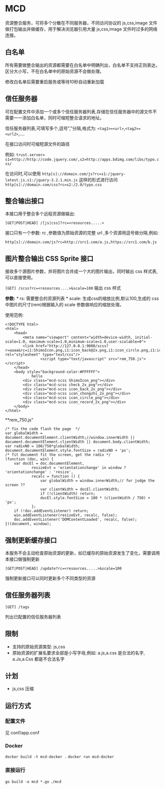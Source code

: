 # MCD


资源整合服务，可将多个分散在不同服务器，不同访问协议的 js,css,image 文件做打包输出并做缓存，用于解决浏览器引用大量 js,css,image 文件时过多的网络连接。


##  白名单

所有需要做整合输出的资源都需要在白名单中明确列出，白名单不支持正则表达，区分大小写，不在白名单中的原始资源不会做处理。

修改白名单后需要重启服务或等待10秒自动重新加载

## 信任服务器

可在配置文件中添加一个或多个信任服务器列表,存储在信任服务器中的源文件不需要一一添加白名单，同时可缩短整合请求的地址。


信任服务器列表,可填写多个,逗号","分隔,格式为: `<tag1>=<url>`,`<tag2>=<url2>`,....

在接口访问时可缩短源文件的路径

例如: `trust.server= s1=http://http://code.jquery.com/,s2=http://apps.bdimg.com/libs/typo.css/`

在访问时,可以使用
`http[s]://domain.com/js?rc=s1:/jquery-latest.js,s1:/jquery-3.2.1.min.js` 这样的形式进行访问
`http[s]://domain.com/css?rc=s2:/2.0/typo.css`


## 整合输出接口

 本接口用于整合多个远程资源做输出:

`[GET|POST|HEAD] /[js|css]?rc=<resources.....>`

接口只有一个参数: rc ,参数值为原始资源的完整 url ,多个资源用逗号做分隔,例如:


`http[s]://domain.com/js?rc=http://src1.com/a.js,https://src1.com/b.js`


## 图片整合输出 CSS Sprite 接口

接收多个源图片参数，并将图片合并成一个大的图片输出，同时输出 css 样式表,可以直接使用。

`[GET] /scss?rc=<resources....>&scale=100`  输出 css 样式

**参数:**
	* rs: 需要整合的资源列表
	* scale: 生成css的缩放比例,默认100,生成的 css 中图片的尺寸(rem)根据输入的 scale 参数做响应的缩放处理。

使用范例:

```
<!DOCTYPE html>
<html>
    <head>
		<meta name="viewport" content="width=device-width, initial-scale=1.0, maximum-scale=1.0,minimum-scale=1.0,user-scalable=0">
        <link href="http://127.0.0.1:9000/scss?r=aaaa&rc=i1:ShimoIcon.png,i1:icon_back@2x.png,i1:icon_circle.png,i1:icon_closed.png,i1:icon_downblack.png,i1:icon_liuliang@2x.png,i1:icon_right.png,i1:icon_select.png,i1:check@2x.png,i1:icon_chongzhi@2x.png,i1:icon_circle2.png,i1:icon_down.png,i1:icon_list.png,i1:icon_record@2x.png,i1:icon_search@2x.png,i1:icon_up.png&scale=60" rel="stylesheet" type="text/css"/>
				<script type="text/javascript" src="rem_750.js"></script>
    </head>
    <body style="background-color:#FFFFFF">
			hello
        <div class="mcd-scss ShimoIcon_png"></div>
        <div class="mcd-scss check_2x_png"></div>
        <div class="mcd-scss icon_back_2x_png"></div>
        <div class="mcd-scss icon_chongzhi_2x_png"></div>
        <div class="mcd-scss icon_circle_png"></div>
        <div class="mcd-scss icon_record_2x_png"></div>
    </body>
</html>
```

**rem_750.js"
```
/* fix the code flash the page  */
var globalWidth = document.documentElement.clientWidth;//window.innerWidth || document.documentElement.clientWidth || document.body.clientWidth;
var radixNO = 100/750*globalWidth;
document.documentElement.style.fontSize = radixNO + 'px';
/* fit document fit the screen, get the radix */
(function (doc, win) {
    var docEl = doc.documentElement,
            resizeEvt = 'orientationchange' in window ? 'orientationchange' : 'resize',
            recalc = function () {
                var globalWidth = window.innerWidth;// for judge the screen ??
                var clientWidth = docEl.clientWidth;
                if (!clientWidth) return;
                docEl.style.fontSize = 100 * (clientWidth / 750) + 'px';
            };
    if (!doc.addEventListener) return;
    win.addEventListener(resizeEvt, recalc, false);
    doc.addEventListener('DOMContentLoaded', recalc, false);
})(document, window);

```




## 强制更新缓存接口

本服务不会主动检查原始资源的更新，如已缓存的原始资源发生了变化，需要调用本接口做强制更新

`[GET|POST|HEAD] /update?rc=<resources.....>&scale=100`

强制更新接口可以同时更新多个不同类型的资源

## 信任服务器列表

`[GET] /tags`

列出已配置的信任服务器列表

## 限制

* 支持的原始资源类型: js,css
* 原始资源的扩展名要求全部是小写字母,例如: a.js,a.css 是合法的名字, a.Js,a.Css 都是不合法名字


## 计划

* js,css 压缩

## 运行方式

### 配置文件

见 conf/app.conf

### Docker

`docker build -t mcd-docker .`
`docker run mcd-docker`

### 直接运行

`go build -o mcd *.go`
`./mcd`
